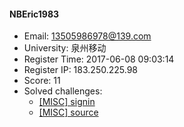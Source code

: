 #### NBEric1983  

* Email: 13505986978@139.com  
* University: 泉州移动  
* Register Time: 2017-06-08 09:03:14  
* Register IP: 183.250.225.98  
* Score: 11  
* Solved challenges: 
  * [[MISC] signin](https://github.com/SniperOJ/Challenges/blob/master/MISC/signin.json)  
  * [[MISC] source](https://github.com/SniperOJ/Challenges/blob/master/MISC/source.json)  
